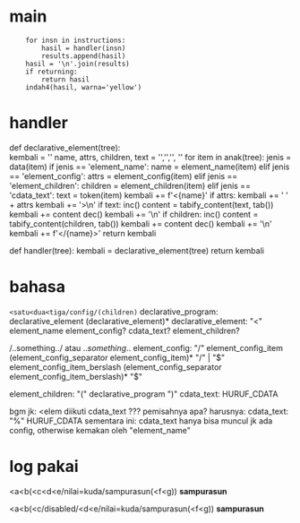 
# main
		for insn in instructions:
			hasil = handler(insn)
			results.append(hasil)
		hasil = '\n'.join(results)
		if returning:
			return hasil
		indah4(hasil, warna='yellow')

# handler

def declarative_element(tree):  
  kembali = ''
  name, attrs, children, text = '','','', ''
  for item in anak(tree):
    jenis = data(item)
    if jenis == 'element_name':
      name = element_name(item)
    elif jenis == 'element_config':
      attrs = element_config(item)
    elif jenis == 'element_children':
      children = element_children(item)
    elif jenis == 'cdata_text':
      text = token(item)
  kembali += f'<{name}'
  if attrs:
    kembali += ' ' + attrs
  kembali += '>\n'
  if text:
    inc()
    content = tabify_content(text, tab())
    kembali += content
    dec()
    kembali += '\n'
  if children:
    inc()
    content = tabify_content(children, tab())
    kembali += content
    dec()
    kembali += '\n'
  kembali += f'</{name}>'
  return kembali

def handler(tree):
  kembali = declarative_element(tree)
  return kembali

# bahasa
`<satu<dua<tiga/config/(children)`
declarative_program: declarative_element (declarative_element)*
declarative_element: "<" element_name element_config? cdata_text? element_children?

/..something../ atau $..something..$
element_config: "/" element_config_item (element_config_separator element_config_item)* "/"
  | "$" element_config_item_berslash (element_config_separator element_config_item_berslash)* "$"

element_children: "(" declarative_program ")"
cdata_text: HURUF_CDATA

bgm jk: <elem diikuti cdata_text ??? pemisahnya apa?
harusnya:
cdata_text: "%" HURUF_CDATA
sementara ini: cdata_text hanya bisa muncul jk ada config, otherwise kemakan oleh "element_name"

# log pakai
<a<b(<c<d<e/nilai=kuda/sampurasun(<f<g))
<a>
</a>
<b>
  <c>
  </c>
  <d>
  </d>
  <e nilai=kuda>
    sampurasun
    <f>
    </f>
    <g>
    </g>
  </e>
</b>

<a<b(<c/disabled/<d<e/nilai=kuda/sampurasun(<f<g))
<a>
</a>
<b>
  <c disabled>
  </c>
  <d>
  </d>
  <e nilai=kuda>
    sampurasun
    <f>
    </f>
    <g>
    </g>
  </e>
</b>

